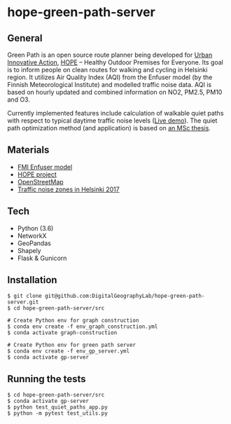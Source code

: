 # hope-green-path-server

## General
Green Path is an open source route planner being developed for [Urban Innovative Action](https://www.uia-initiative.eu/en), [HOPE](https://www.uia-initiative.eu/en/uia-cities/helsinki) – Healthy Outdoor Premises for Everyone. Its goal is to inform people on clean routes for walking and cycling in Helsinki region. It utilizes Air Quality Index (AQI) from the Enfuser model (by the Finnish Meteorological Institute) and modelled traffic noise data. AQI is based on hourly updated and combined information on NO2, PM2.5, PM10 and O3. 

Currently implemented features include calculation of walkable quiet paths with respect to typical daytime traffic noise levels ([Live demo](https://quietpath.web.app/)). The quiet path optimization method (and application) is based on [an MSc thesis](https://github.com/hellej/quiet-paths-msc). 

## Materials
* [FMI Enfuser model](https://en.ilmatieteenlaitos.fi/environmental-information-fusion-service)
* [HOPE project](https://ilmanlaatu.eu/briefly-in-english/)
* [OpenStreetMap](https://www.openstreetmap.org/about/) 
* [Traffic noise zones in Helsinki 2017](https://hri.fi/data/en_GB/dataset/helsingin-kaupungin-meluselvitys-2017)

## Tech
* Python (3.6)
* NetworkX
* GeoPandas
* Shapely
* Flask & Gunicorn

## Installation
```
$ git clone git@github.com:DigitalGeographyLab/hope-green-path-server.git
$ cd hope-green-path-server/src

# Create Python env for graph construction
$ conda env create -f env_graph_construction.yml
$ conda activate graph-construction

# Create Python env for green path server
$ conda env create -f env_gp_server.yml
$ conda activate gp-server
```

## Running the tests
```
$ cd hope-green-path-server/src
$ conda activate gp-server
$ python test_quiet_paths_app.py
$ python -m pytest test_utils.py
```
